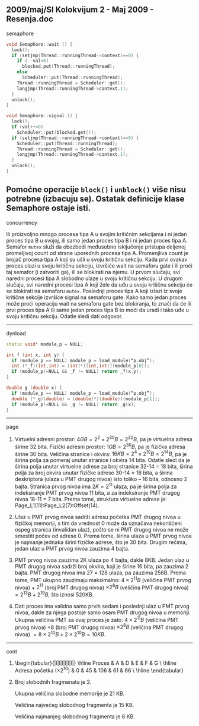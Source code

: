 2009/maj/SI Kolokvijum 2 - Maj 2009 - Resenja.doc
--------------------------------------------------------------------------------
semaphore

```cpp
void Semaphore::wait () {
  lock();
  if (setjmp(Thread::runningThread->context)==0) {
    if (--val<0)
      blocked.put(Thread::runningThread);
    else
      Scheduler::put(Thread::runningThread);
    Thread::runningThread = Scheduler::get();
    longjmp(Thread::runningThread->context,1);
  }
  unlock();
}

void Semaphore::signal () {
  lock();
  if (val++<0)
    Scheduler::put(blocked.get());
  if (setjmp(Thread::runningThread->context)==0) {
    Scheduler::put(Thread::runningThread);
    Thread::runningThread = Scheduler::get();
    longjmp(Thread::runningThread->context,1);
  }
  unlock();
}
```

Pomoćne operacije `block()` i `unblock()` više nisu potrebne (izbacuju se). Ostatak definicije klase
Semaphore ostaje isti.
--------------------------------------------------------------------------------
concurrency

Ili proizvoljno mnogo procesa tipa A u svojim kritičnim sekcijama i ni jedan
proces tipa B u svojoj, ili samo jedan proces tipa B i ni jedan proces tipa A.
Semafor
`mutex` služi da obezbedi međusobno isključenje pristupa deljenoj promeljivoj count od
strane uporednih procesa tipa A. Promenjliva count je brojač procesa tipa A koji su ušli u svoju
kritičnu sekciju. Kada prvi ovakav proces ulazi u svoju kritičnu sekciju, izvršiće wait na semaforu
gate i ili proći taj semafor (i zatvoriti ga), ili se blokirati na njemu. U prvom slučaju, svi naredni
procesi tipa A slobodno ulaze u svoju kritičnu sekciju. U drugom slučaju, svi naredni procesi tipa A
koji žele da uđu u svoju kritičnu sekciju će se blokirati na semaforu
`mutex`. Poslednji proces tipa A
koji izlazi iz svoje kritične sekcije izvršiće
signal na semaforu gate. Kako samo jedan proces
može proći operaciju wait na semaforu gate bez blokiranja, to znači da će ili prvi proces tipa A ili
samo jedan proces tipa B to moći da uradi i tako uđe u svoju kritičnu sekciju. Odatle sledi dati
odgovor.

--------------------------------------------------------------------------------
dynload
```cpp
static void* module_p = NULL;

int f (int x, int y) {
  if (module_p == NULL) module_p = load_module(“p.obj”);
  int (*_f)(int,int) = (int(*)(int,int))(module_p[0]);
  if (module_p!=NULL && _f != NULL) return _f(x,y);
}

double g (double x) {
  if (module_p == NULL) module_p = load_module(“p.obj”);
  double (*_g)(double) = (double(*)(double))(module_p[1]);
  if (module_p!=NULL && _g != NULL) return _g(x);
}
```
--------------------------------------------------------------------------------
page

1. Virtuelni adresni prostor: $4GB = 2^{2}\times 2^{30}B = 2^{32}B$, pa je virtuelna adresa širine 32 bita.
Fizički adresni prostor: $1GB = 2^{30}B$, pa je fizička adresa širine 30 bita.
Veličina stranice i okvira: $16KB = 2^{4}\times 2^{10}B = 2^{14}B$, pa je širina polja za pomeraj unutar stranice i okvira 14 bita.
Odatle sledi da je širina polja unutar virtuelne adrese za broj stranice 32-14 = 18 bita, širina polja za broj okvira unutar fizičke adrese 30-14 = 16 bita, a širina deskriptora (ulaza u PMT drugog nivoa) isto toliko – 16 bita, odnosno 2 bajta.
Stranica prvog nivoa ima $2K = 2^{11}$ ulaza, pa je širina polja za indeksiranje PMT prvog nivoa 11 bita, a za indeksiranje PMT drugog nivoa 18-11 = 7 bita.
Prema tome, struktura virtuelne adrese je: Page_L1(11):Page_L2(7):Offset(14).

2. Ulaz u PMT prvog nivoa sadrži adresu početka PMT drugog nivoa u fizičkoj memoriji, s tim da vrednost 0 može da označava nekorišćeni ospeg stranica (invalidan ulaz), pošto se ni PMT drugog nivoa ne može smestiti počev od adrese 0. Prema tome, širina ulaza u PMT prvog nivoa je najmanje jednaka širini fizičke adrese, što je 30 bita. Drugim rečima, jedan ulaz u PMT prvog nivoa zauzima 4 bajta.

3. PMT prvog nivoa zauzima 2K ulaza po 4 bajta, dakle 8KB.
Jedan ulaz u PMT drugog nivoa sadrži broj okvira, koji je širine 16 bita, pa zauzima 2 bajta.
PMT drugog nivoa ima 27 = 128 ulaza, pa zauzima 256B.
Prema tome, PMT ukupno zauzimaju maksimalno:
$4\times 2^{11}B$ (veličina PMT prvog nivoa) + $2^{11}$ (broj PMT drugog nivoa) $\times  2^{8}B$ (veličina PMT drugog nivoa) $= 2^{13}B + 2^{19}B$, što iznosi 520KB.

4. Dati proces ima validna samo prvih sedam i poslednji ulaz u PMT prvog nivoa, dakle za njega postoje samo osam PMT drugog nivoa u memoriji. Ukupna veličina PMT za ovaj proces je zato:
$4\times 2^{11}B$ (veličina PMT prvog nivoa) $+ 8$ (broj PMT drugog nivoa) $\times  2^{8}B$ (veličina PMT drugog nivoa) $= 8\times 2^{10}B + 2\times 2^{10}B = 10KB$.


--------------------------------------------------------------------------------
cont

1. \begin{tabular}{|l|l|l|l|l|l|}
\hline
Proces & A & D & E & F & G \\
\hline
Adresa početka ($\times 2^{10}$) & 0 & 45 & 106 & 61 & 66 \\
\hline
\end{tabular}


2. Broj slobodnih fragmenata je 2.

   Ukupna veličina slobodne memorije je 21 KB.

   Veličina najvećeg slobodnog fragmenta je 15 KB.

   Veličina najmanjeg slobodnog fragmenta je 6 KB.
